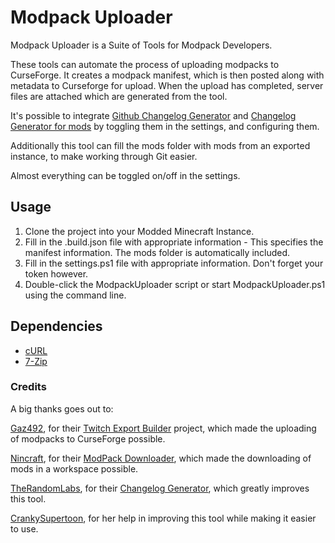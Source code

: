 # Modpack Uploader

Modpack Uploader is a Suite of Tools for Modpack Developers.

These tools can automate the process of uploading modpacks to CurseForge.
It creates a modpack manifest, which is then posted along with metadata to Curseforge for upload.
When the upload has completed, server files are attached which are generated from the tool.

It's possible to integrate [Github Changelog Generator](https://github.com/github-changelog-generator/github-changelog-generator) and [Changelog Generator for mods](https://github.com/TheRandomLabs/ChangelogGenerator) by toggling them in the settings, and configuring them.

Additionally this tool can fill the mods folder with mods from an exported instance, to make working through Git easier.

Almost everything can be toggled on/off in the settings.

## Usage
1. Clone the project into your Modded Minecraft Instance.
2. Fill in the .build.json file with appropriate information - This specifies the manifest information. The mods folder is automatically included.
3. Fill in the settings.ps1 file with appropriate information. Don't forget your token however.
4. Double-click the ModpackUploader script or start ModpackUploader.ps1 using the command line.
## Dependencies
* [cURL](https://curl.haxx.se/download.html)
* [7-Zip](https://www.7-zip.org/download.html)

### Credits
A big thanks goes out to:

[Gaz492](https://github.com/Gaz492/), for their
[Twitch Export Builder](https://github.com/Gaz492/twitch-export-builder/) project, which made the uploading of modpacks to CurseForge possible.

[Nincraft](https://github.com/Nincraft), for their [ModPack Downloader](https://github.com/Nincraft/ModPackDownloader), which made the downloading of mods in a workspace possible.

[TheRandomLabs](https://github.com/TheRandomLabs), for their [Changelog Generator](https://github.com/TheRandomLabs/ChangelogGenerator), which greatly improves this tool.

[CrankySupertoon](https://github.com/CrankySupertoon), for her help in improving this tool while making it easier to use.